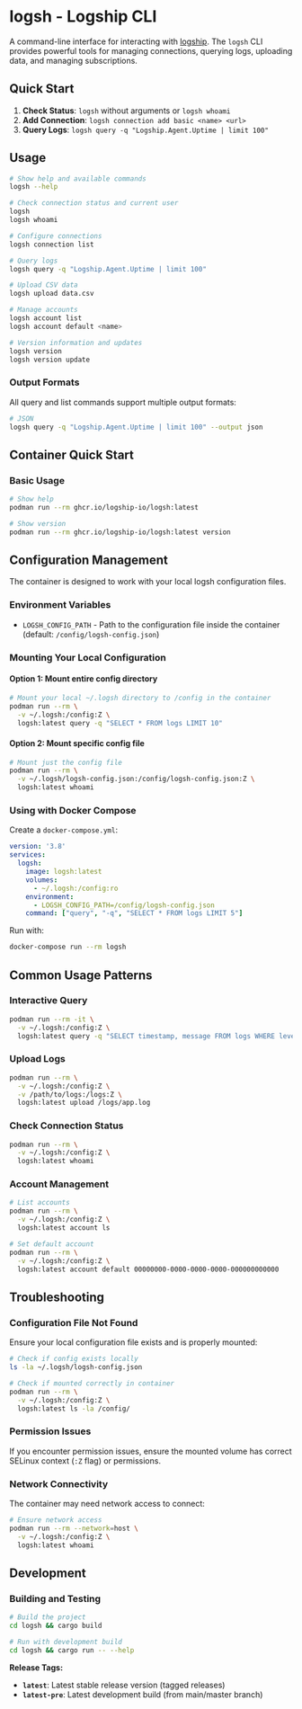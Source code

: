 # logsh - Logship CLI

A command-line interface for interacting with [logship](https://logship.io). The `logsh` CLI provides powerful tools for managing connections, querying logs, uploading data, and managing subscriptions.

## Quick Start

1. **Check Status**: `logsh` without arguments or `logsh whoami`
2. **Add Connection**: `logsh connection add basic <name> <url>`
3. **Query Logs**: `logsh query -q "Logship.Agent.Uptime | limit 100"`

## Usage

```bash
# Show help and available commands
logsh --help

# Check connection status and current user
logsh
logsh whoami

# Configure connections
logsh connection list

# Query logs
logsh query -q "Logship.Agent.Uptime | limit 100"

# Upload CSV data
logsh upload data.csv

# Manage accounts
logsh account list
logsh account default <name>

# Version information and updates
logsh version
logsh version update
```

### Output Formats

All query and list commands support multiple output formats:

```bash
# JSON
logsh query -q "Logship.Agent.Uptime | limit 100" --output json
```

## Container Quick Start

### Basic Usage
```bash
# Show help
podman run --rm ghcr.io/logship-io/logsh:latest

# Show version
podman run --rm ghcr.io/logship-io/logsh:latest version
```

## Configuration Management

The container is designed to work with your local logsh configuration files.

### Environment Variables

- `LOGSH_CONFIG_PATH` - Path to the configuration file inside the container (default: `/config/logsh-config.json`)

### Mounting Your Local Configuration

#### Option 1: Mount entire config directory
```bash
# Mount your local ~/.logsh directory to /config in the container
podman run --rm \
  -v ~/.logsh:/config:Z \
  logsh:latest query -q "SELECT * FROM logs LIMIT 10"
```

#### Option 2: Mount specific config file
```bash
# Mount just the config file
podman run --rm \
  -v ~/.logsh/logsh-config.json:/config/logsh-config.json:Z \
  logsh:latest whoami
```

### Using with Docker Compose

Create a `docker-compose.yml`:

```yaml
version: '3.8'
services:
  logsh:
    image: logsh:latest
    volumes:
      - ~/.logsh:/config:ro
    environment:
      - LOGSH_CONFIG_PATH=/config/logsh-config.json
    command: ["query", "-q", "SELECT * FROM logs LIMIT 5"]
```

Run with:
```bash
docker-compose run --rm logsh
```

## Common Usage Patterns

### Interactive Query
```bash
podman run --rm -it \
  -v ~/.logsh:/config:Z \
  logsh:latest query -q "SELECT timestamp, message FROM logs WHERE level='ERROR'"
```

### Upload Logs
```bash
podman run --rm \
  -v ~/.logsh:/config:Z \
  -v /path/to/logs:/logs:Z \
  logsh:latest upload /logs/app.log
```

### Check Connection Status
```bash
podman run --rm \
  -v ~/.logsh:/config:Z \
  logsh:latest whoami
```

### Account Management
```bash
# List accounts
podman run --rm \
  -v ~/.logsh:/config:Z \
  logsh:latest account ls

# Set default account
podman run --rm \
  -v ~/.logsh:/config:Z \
  logsh:latest account default 00000000-0000-0000-0000-000000000000
```

## Troubleshooting

### Configuration File Not Found
Ensure your local configuration file exists and is properly mounted:
```bash
# Check if config exists locally
ls -la ~/.logsh/logsh-config.json

# Check if mounted correctly in container
podman run --rm \
  -v ~/.logsh:/config:Z \
  logsh:latest ls -la /config/
```

### Permission Issues
If you encounter permission issues, ensure the mounted volume has correct SELinux context (`:Z` flag) or permissions.

### Network Connectivity
The container may need network access to connect:
```bash
# Ensure network access
podman run --rm --network=host \
  -v ~/.logsh:/config:Z \
  logsh:latest whoami
```

## Development

### Building and Testing

```bash
# Build the project
cd logsh && cargo build

# Run with development build
cd logsh && cargo run -- --help
```

**Release Tags:**
- **`latest`**: Latest stable release version (tagged releases)
- **`latest-pre`**: Latest development build (from main/master branch)

